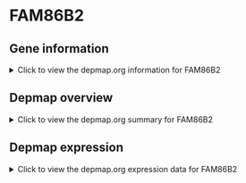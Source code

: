 <h1>FAM86B2</h1>

<h2>Gene information</h2>
<details>
  <summary>Click to view the depmap.org information for FAM86B2</summary>
  <iframe src="https://depmap.org/portal/gene/FAM86B2?tab=about" style="border:none;width:100%;height:800px"></iframe>
</details>

<h2>Depmap overview</h2>
<details>
  <summary>Click to view the depmap.org summary for FAM86B2</summary>
  <iframe src="https://depmap.org/portal/gene/FAM86B2?tab=overview" style="border:none;width:100%;height:800px"></iframe>
</details>

<h2>Depmap expression</h2>
<details>
  <summary>Click to view the depmap.org expression data for FAM86B2</summary>
  <iframe src="https://depmap.org/portal/gene/FAM86B2?tab=characterization" style="border:none;width:100%;height:800px"></iframe>
</details>


<!--
<h2>Reactome Pathway diagram</h2>
PNAME
-->


